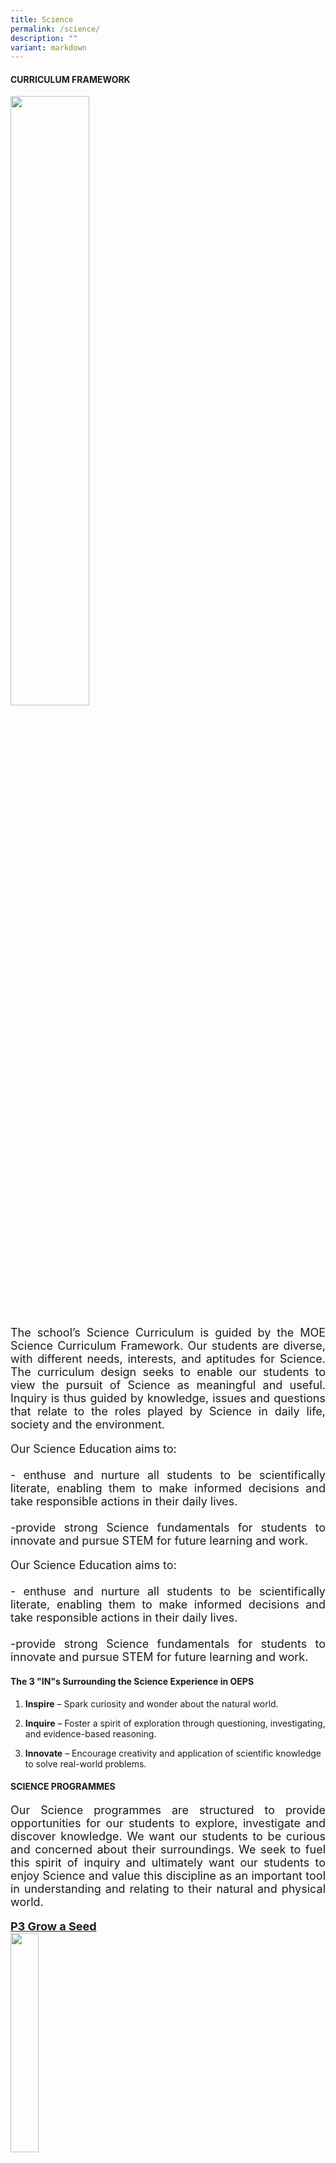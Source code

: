 ```yaml
---
title: Science
permalink: /science/
description: ""
variant: markdown
---
```

<h4><strong>CURRICULUM FRAMEWORK</strong></h4>
<img style="width: 50%;" src="/images/Science/frame.jpg">

<p style="font-size:18px;" align="justify">The school’s Science Curriculum is guided by the MOE Science Curriculum Framework. Our students are diverse, with different needs, interests, and aptitudes for Science. The curriculum design seeks to enable our students to view the pursuit of Science as meaningful and useful. Inquiry is thus guided by knowledge, issues and questions that relate to the roles played by Science in daily life, society and the environment.</p>
	
	
<p style="font-size:18px;" align="justify">Our Science Education aims to:<br><br>- enthuse and nurture all students to be scientifically literate, enabling them to make informed decisions and take responsible actions in their daily lives.<br>
<br>-provide strong Science fundamentals for students to innovate and pursue STEM for future learning and work.</p>

<p style="font-size:18px;" align="justify">Our Science Education aims to:<br><br>- enthuse and nurture all students to be scientifically literate, enabling them to make informed decisions and take responsible actions in their daily lives.<br>
<br>-provide strong Science fundamentals for students to innovate and pursue STEM for future learning and work.</p>

<h4><b>   The 3 "IN"s Surrounding the Science Experience in OEPS</b></h4>

<p style="font-size:18px;" align="justify">   

1. <b>Inspire</b> – Spark curiosity and wonder about the natural world.

2. <b>Inquire</b> – Foster a spirit of exploration through questioning, investigating, and evidence-based reasoning.

3. <b>Innovate</b> – Encourage creativity and application of scientific knowledge to solve real-world problems.</p>

<h4><b>SCIENCE PROGRAMMES</b></h4>

<p style="font-size:18px;" align="justify">   
Our Science programmes are structured to provide opportunities for our students to explore, investigate and discover knowledge. We want our students to be curious and concerned about their surroundings. We seek to fuel this spirit of inquiry and ultimately want our students to enjoy Science and value this discipline as an important tool in understanding and relating to their natural and physical world.</p>

<p style="font-size:18px;" align="justify"><u><b>P3 Grow a Seed</b></u><br>
   <img style="width: 30%;" src="/images/Science/seed.jpg">
	<br>• Our Primary 3 students had a wonderful time deepening their understanding of plants through a hands-on activity—<b>growing their very own seed!</b> As part of the "Every Child a Seed" programme by NParks, each student received a plant starter kit to kickstart their planting journey.<br><br>• This meaningful experience allowed students to not only learn about the plant life cycle, but also to <b>appreciate the patience, care, and effort</b> required in nurturing a living thing. From planting the seeds to watching the first sprouts emerge, students experienced the challenges and the joy of growing a plant.<br><br>• It was a valuable opportunity to connect Science learning with real-life experiences —fostering responsibility, curiosity, and a deeper appreciation for nature.</p>

<p style="font-size:18px;" align="justify"><u><b>P3 Grow a Mealworm Beetle</b></u><br>   
<img style="width: 10 0%;" src="/images/Science/worm.jpg"><br>• Our Primary 3 students had a hands-on opportunity to explore the topic of <b>Life Cycles of Animals</b> by growing their very own mealworm beetles. Throughout this learning experience, students observed the complete metamorphosis of the mealworm—from <b>larva to pupa, and finally to adult beetle.</b>
<br><br>• They were excited to witness each stage up close, with many expressing amazement at the transformation process. This real-life observation deepened their understanding of life cycles and sparked meaningful conversations with their peers as they shared their observations and discoveries.<br><br>• It was a fun and engaging way to nurture curiosity and bring Science learning to life!
	
	
</p>

<h4><b>SCIENCE LEARNING JOURNEYS</b></h4>


<p style="font-size:18px;" align="justify"><u><b>P3 Learning Journey to the Zoo</b></u><br></p>
<img style="width: 80%;" src="/images/Science/zoo1.jpg"><br>
<img style="width: 80%;" src="/images/Science/zoo2.jpg"><br>
<img style="width: 80%;" src="/images/Science/zoo3.jpg"><br>

<p style="font-size:18px;" align="justify"><u><b>P4 Biodiversity Learning Journey to Botanic Garden</b></u><br><br>   
<img style="width: 80%;" src="/images/Science/bio1.jpg"><br>• Students explored the Singapore Botanic Gardens and experienced learning in nature! During the journey, they discovered how plants are classified and studied different plant parts and their functions. They compared flowering and non-flowering plants, and observed mosses, ferns, fungi, and water plants up close.<br><br><img style="width: 80%;" src="/images/Science/bio2.jpg"><br>• Through hands-on exploration, students also examined different types of leaves and applied what they had learnt in class in a real-life setting. This immersive experience strengthened their understanding of the natural world and developed their observation and classification skills.</p>
<img style="width: 80%;" src="/images/Science/bio3.jpg"><br>

<p style="font-size:18px;" align="justify"><u><b>P6 Learning Journey to Science Centre: Energy Lab Workshop</b></u><br><br>• Our Primary 6 students visited the Science Centre for an exciting Energy Lab workshop. Through hands-on activities, they explored different forms of energy and discovered how most energy sources originate from the sun.<br><br>
<img style="width: 80%;" src="/images/Science/lab1.jpg"><br>• Students worked in teams to build marble machines, demonstrating how energy converts from one form to another — such as potential energy changing into kinetic energy. The experience not only deepened their understanding of energy concepts but also emphasized the importance of energy conservation in daily life.
<br><br><img style="width: 80%;" src="/images/Science/lab2.jpg"><br>• It was a fun and meaningful learning journey that brought Science to life!</p>
<br><img style="width: 80%;" src="/images/Science/lab3.jpg">

<h4><b>ENRICHMENT PROGRAMMES</b></h4>
<p style="font-size:18px;" align="justify"><u><b>P4 &amp; P5 E2K</b></u><br><br>Selected Primary 4 and 5 students had the opportunity to dive deeper into scientific investigations through the E2K Science Programme. These sessions introduced them to more advanced science concepts and encouraged them to think and work like real scientists.
<br><br><img style="width: 80%;" src="/images/Science/e2k.jpg"><br>Through hands-on experiments and inquiry-based learning, students developed important scientific habits of mind, such as curiosity, perseverance, and precision. At the same time, they strengthened 21st century competencies like critical thinking, adaptability, creativity, and effective communication.
<br><br>The programme also gave students valuable exposure to various science apparatus and experimental techniques. By working collaboratively in teams, they learned to tackle challenges together and problem-solve effectively when faced with obstacles in their investigations.
<br><br>It was a meaningful and inspiring experience that nurtured both scientific thinking and teamwork!</p><br>


<p style="font-size:18px;" align="justify"><u><b>P4 &amp; P5 Digital Maker</b></u><br><br>   
• The Digital Maker Programme aims to nurture a new generation of digitally-savvy students who are confident creators. Through hands-on experiences, students are encouraged to embrace innovation, creativity, and collaboration to solve real-world challenges.<br><br><img style="width: 60%;" src="/images/Science/digital3.jpg"><br><img style="width: 50%;" src="/images/Science/digital.jpg"><br>• At our school, Primary 4 and 5 students are introduced to coding and computational thinking through the use of the micro:bit—a pocket-sized programmable device. Guided by the Design Thinking process, students work in teams to design and develop prototypes that address authentic, everyday problems. This empowers them to become problem-solvers and change-makers in an increasingly digital world.<br><br><img style="width: 70%;" src="/images/Science/digital2.jpg"><br><img style="width: 90%;" src="/images/Science/digital4.jpg"></p>

<h4><b>e-THINK© Challenge</b></h4>
<img style="width: 80%;" src="/images/Science/ethink.jpg">
<p style="font-size:18px;" align="justify"><b>The e-THINK© Challenge</b> is an annual digital video competition in Science, organized by Temasek Junior College. It aims to engage primary school students by encouraging them to use provided materials and various ICT tools to creatively explore and explain scientific phenomena. Participants are invited to produce original and innovative video content that showcases their understanding of science through fresh and engaging approaches.</p>